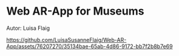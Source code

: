 # Web AR-App for Museums

Autor: Luisa Flaig




https://github.com/LuisaSusanneFlaig/Web-AR-App/assets/76207270/35134bae-65ab-4d86-9172-bb7f2b8b7e69

